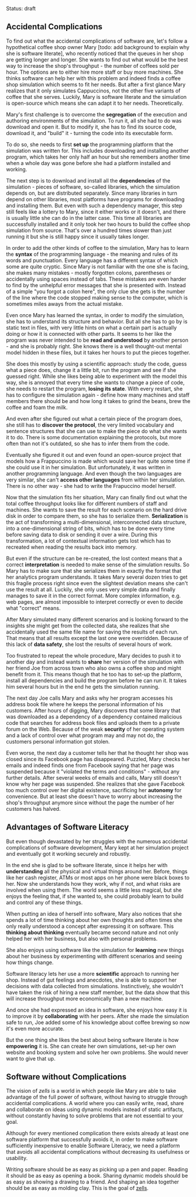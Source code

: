 Status: draft

## Accidental Complications

To find out what the accidental complications of software are, let's follow a hypothetical coffee shop owner Mary [todo: add background to explain why she is software literate], who recently noticed that the queues in her shop are getting longer and longer. She wants to find out what would be the best way to increase the shop's throughput - the number of coffees sold per hour. The options are to either hire more staff or buy more machines. She thinks software can help her with this problem and indeed finds a coffee shop simulation which seems to fit her needs. But after a first glance Mary realizes that it only simulates Cappuccinos, not the other five variants of coffee that she serves. Luckily, Mary is software literate and the simulation is open-source which means she can adapt it to her needs. Theoretically.

Mary's first challenge is to overcome the **segregation** of the execution and authoring environments of the simulation. To run it, all she had to do was download and open it. But to modify it, she has to find its source code, download it, and "build" it - turning the code into its executable form.

To do so, she needs to first **set up** the programming platform that the simulation was written for. This includes downloading and installing another program, which takes her only half an hour but she remembers another time when a whole day was gone before she had a platform installed and working.

The next step is to download and install all the **dependencies** of the simulation - pieces of software, so-called libraries, which the simulation depends on, but are distributed separately. Since many libraries in turn depend on other libraries, most platforms have programs for downloading and installing them. But even with such a dependency manager, this step still feels like a lottery to Mary, since it either works or it doesn't, and there is usually little she can do in the latter case. This time all libraries are successfully installed and it only took her two hours to build the coffee shop simulation from source. That's over a hundred times slower than just running it but she is still happy since it usually takes longer.

In order to add the other kinds of coffee to the simulation, Mary has to learn the **syntax** of the programming language - the meaning and rules of its words and punctuation. Every language has a different syntax of which some are quite cryptic. Since Mary is not familiar with the one she is facing, she makes many mistakes - mostly forgotten colons, parentheses or accidentally using spaces instead of tabs. These mistakes are even harder to find by the unhelpful error messages that she is presented with. Instead of a simple "you forgot a colon here", the only clue she gets is the number of the line where the code stopped making sense to the computer, which is sometimes miles aways from the actual mistake.

Even once Mary has learned the syntax, in order to modify the simulation, she has to understand its structure and behavior. But all she has to go by is static text in files, with very little hints on what a certain part is actually doing or how it is connected with other parts. It seems to her like the program was never intended to be **read and understood** by another person - and she is probably right. She knows there is a well thought-out mental model hidden in these files, but it takes her hours to put the pieces together.

She does this mostly by using a scientific approach: study the code, guess what a piece does, change it a little bit, run the program and see if she guessed right. While she likes being able to experiment with the model this way, she is annoyed that every time she wants to change a piece of code, she needs to restart the program, **losing its state**. With every restart, she has to configure the simulation again - define how many machines and staff members there should be and how long it takes to grind the beans, brew the coffee and foam the milk.

And even after she figured out what a certain piece of the program does, she still has to **discover the protocol**, the very limited vocabulary and sentence structures that she can use to make the piece do what she wants it to do. There is some documentation explaining the protocols, but more often than not it's outdated, so she has to infer them from the code.

Eventually she figured it out and even found an open-source project that models how a Frappuccino is made which would save her quite some time if she could use it in her simulation. But unfortunately, it was written in another programming language. And even though the two languages are very similar, she can't **access other languages** from within her simulation. There is no other way - she had to write the Frapuccino model herself.

Now that the simulation fits her situation, Mary can finally find out what the total coffee throughput looks like for different numbers of staff and machines. She wants to save the result for each scenario on the hard drive disk in order to compare them, so she has to serialize them. **Serialization** is the act of transforming a multi-dimensional, interconnected data structure, into a one-dimensional string of bits, which has to be done every time before saving data to disk or sending it over a wire. During this transformation, a lot of contextual information gets lost which has to recreated when reading the results back into memory.

But even if the structure can be re-created, the lost context means that a correct **interpretation** is needed to make sense of the simulation results. So Mary has to make sure that she serializes them in exactly the format that her analytics program understands. It takes Mary several dozen tries to get this fragile process right since even the slightest deviation means she can't use the result at all. Luckily, she only uses very simple data and finally manages to save it in the correct format. More complex information, e.g. web pages, are almost impossible to interpret correctly or even to decide what "correct" means.

After Mary simulated many different scenarios and is looking forward to the insights she might get from the collected data, she realizes that she accidentally used the same file name for saving the results of each run. That means that all results except the last one were overridden. Because of this lack of **data safety**, she lost the results of several hours of work.

Too frustrated to repeat the whole procedure, Mary decides to push it to another day and instead wants to **share** her version of the simulation with her friend Joe from across town who also owns a coffee shop and might benefit from it. This means though that he too has to set-up the platform, install all dependencies and build the program before he can run it. It takes him several hours but in the end he gets the simulation running.

The next day Joe calls Mary and asks why her program accesses his address book file where he keeps the personal information of his customers. After hours of digging, Mary discovers that some library that was downloaded as a dependency of a dependency contained malicious code that searches for address book files and uploads them to a private forum on the Web. Because of the weak **security** of her operating system and a lack of control over what program may and may not do, the customers personal information got stolen.

Even worse, the next day a customer tells her that he thought her shop was closed since its Facebook page has disappeared. Puzzled, Mary checks her emails and indeed finds one from Facebook saying that her page was suspended because it "violated the terms and conditions" - without any further details. After several weeks of emails and calls, Mary still doesn't know why her page was suspended. She realizes that she gave Facebook too much control over her digital existence, sacrificing her **autonomy** for convenience. But at least she doesn't have to worry about increasing the shop's throughput anymore since without the page the number of her customers has halved.


## Advantages of Software Literacy

But even though devastated by her struggles with the numerous accidental complications of software development, Mary kept at her simulation project and eventually got it working securely and robustly.

In the end she is glad to be software literate, since it helps her with **understanding** all the physical and virtual things around her. Before, things like her cash register, ATMs or most apps on her phone were black boxes to her. Now she understands how they work, why if not, and what risks are involved when using them. The world seems a little less magical, but she enjoys the feeling that, if she wanted to, she could probably learn to build and control any of these things.

When putting an idea of herself into software, Mary also notices that she spends a lot of time thinking about her own thoughts and often times she only really understood a concept after expressing it on software. This **thinking about thinking** eventually became second nature and not only helped her with her business, but also with personal problems.

She also enjoys using software like the simulation for **learning** new things about her business by experimenting with different scenarios and seeing how things change.

Software literacy lets her use a more **scientific** approach to running her shop. Instead of gut feelings and anecdotes, she is able to support her decisions with data collected from simulations. Instinctively, she wouldn't have taken the risk of hiring a new staff member, but the data show that this will increase throughput more economically than a new machine.

And once she had expressed an idea in software, she enjoys how easy it is to improve it by **collaborating** with her peers. After she made the simulation safe to run, Joe added some of his knowledge about coffee brewing so now it's even more accurate.

But the one thing she likes the best about being software literate is how **empowering** it is. She can create her own simulations, set-up her own website and booking system and solve her own problems. She would never want to give that up.


## Software without Complications

The vision of *zells* is a world in which people like Mary are able to take advantage of the full power of software, without having to struggle through accidental complications. A world where you can easily write, read, share and collaborate on ideas using dynamic models instead of static artifacts, without constantly having to solve problems that are not essential to your goal.

Although for every mentioned complication there exists already at least one software platform that successfully avoids it, in order to make software sufficiently inexpensive to enable Software Literacy, we need a platform that avoids all accidental complications without decreasing its usefulness or usability.

Writing software should be as easy as picking up a pen and paper. Reading it should be as easy as opening a book. Sharing dynamic models should be as easy as showing a drawing to a friend. And shaping an idea together should be as easy as molding clay. This is the goal of [zells](http://zells.org).
